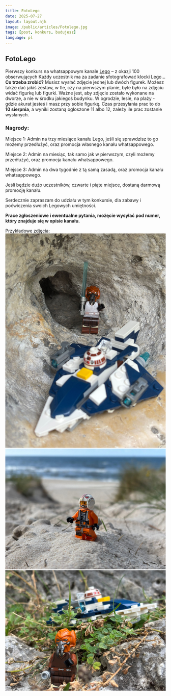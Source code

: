 ```yaml
---
title: FotoLego
date: 2025-07-27
layout: layout.njk
image: /public/articles/Fotolego.jpg
tags: [post, konkurs, budujesz]
language: pl
---
```


## FotoLego 
Pierwszy konkurs na whatsappowym kanale [Lego](https://whatsapp.com/channel/0029VbAfb3sLY6dFiDBAAx35) – z okazji 100 obserwujących Każdy uczestnik ma za zadanie sfotografować klocki Lego… 
**Co trzeba zrobić?**
Musisz wysłać zdjęcie jednej lub dwóch figurek. Możesz także dać jakiś zestaw, w tle, czy na pierwszym planie, byle było na zdjęciu widać figurkę lub figurki. Ważne jest, aby zdjęcie zostało wykonane na dworze, a nie w środku jakiegoś budynku. W ogrodzie, lesie, na plaży  - gdzie akurat jesteś i masz przy sobie figurkę.
Czas przesyłania prac to do **10 sierpnia**, a wyniki zostaną ogłoszone 11 albo 12, zależy ile prac zostanie wysłanych. 
### Nagrody:
Miejsce 1: Admin na trzy miesiące kanału Lego, jeśli się sprawdzisz to go możemy przedłużyć,  oraz promocja własnego kanału whatsappowego.

 Miejsce 2: Admin na miesiąc, tak samo jak w pierwszym, czyli możemy przedłużyć, oraz promocja kanału whatsappowego. 

 Miejsce 3: Admin na dwa tygodnie z tą samą zasadą, oraz promocja kanału whatsappowego.

Jeśli będzie dużo uczestników, czwarte i piąte miejsce, dostaną darmową promocję kanału. 

Serdecznie zapraszam do udziału w tym konkursie, dla zabawy i poćwiczenia swoich Legowych umiętności. 

**Prace zgłoszeniowe i ewentualne pytania, możęcie wysyłać pod numer, który znajduje się w opisie kanału.**

Przykładowe zdjęcia:
<img src="/public/articles/foto3.jpg" alt="'elementy'" class="post-image" />
<img src="/public/articles/foto1.jpg" alt="'elementy'" class="post-image" />
<img src="/public/articles/foto2.jpg" alt="'elementy'" class="post-image" />